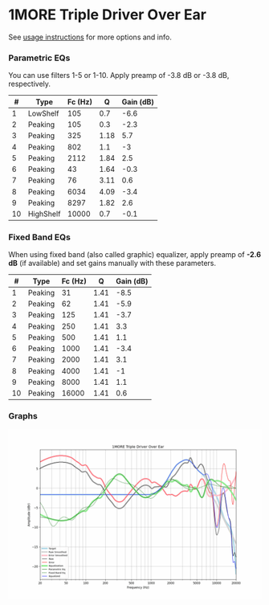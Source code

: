 # 1MORE Triple Driver Over Ear
See [usage instructions](https://github.com/jaakkopasanen/AutoEq#usage) for more options and info.

### Parametric EQs
You can use filters 1-5 or 1-10. Apply preamp of -3.8 dB or -3.8 dB, respectively.

|   # | Type      |   Fc (Hz) |    Q |   Gain (dB) |
|-----|-----------|-----------|------|-------------|
|   1 | LowShelf  |       105 | 0.7  |        -6.6 |
|   2 | Peaking   |       105 | 0.3  |        -2.3 |
|   3 | Peaking   |       325 | 1.18 |         5.7 |
|   4 | Peaking   |       802 | 1.1  |        -3   |
|   5 | Peaking   |      2112 | 1.84 |         2.5 |
|   6 | Peaking   |        43 | 1.64 |        -0.3 |
|   7 | Peaking   |        76 | 3.11 |         0.6 |
|   8 | Peaking   |      6034 | 4.09 |        -3.4 |
|   9 | Peaking   |      8297 | 1.82 |         2.6 |
|  10 | HighShelf |     10000 | 0.7  |        -0.1 |

### Fixed Band EQs
When using fixed band (also called graphic) equalizer, apply preamp of **-2.6 dB** (if available) and set gains manually with these parameters.

|   # | Type    |   Fc (Hz) |    Q |   Gain (dB) |
|-----|---------|-----------|------|-------------|
|   1 | Peaking |        31 | 1.41 |        -8.5 |
|   2 | Peaking |        62 | 1.41 |        -5.9 |
|   3 | Peaking |       125 | 1.41 |        -3.7 |
|   4 | Peaking |       250 | 1.41 |         3.3 |
|   5 | Peaking |       500 | 1.41 |         1.1 |
|   6 | Peaking |      1000 | 1.41 |        -3.4 |
|   7 | Peaking |      2000 | 1.41 |         3.1 |
|   8 | Peaking |      4000 | 1.41 |        -1   |
|   9 | Peaking |      8000 | 1.41 |         1.1 |
|  10 | Peaking |     16000 | 1.41 |         0.6 |

### Graphs
![](./1MORE%20Triple%20Driver%20Over%20Ear.png)
